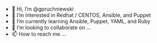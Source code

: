 - 👋 Hi, I’m @gpruchniewski
- 👀 I’m interested in Redhat / CENTOS, Ansible, and Puppet
- 🌱 I’m currently learning Ansible, Puppet, YAML, and Ruby
- 💞️ I’m looking to collaborate on ...
- 📫 How to reach me ...

<!---
gpruchniewski/gpruchniewski is a ✨ special ✨ repository because its `README.md` (this file) appears on your GitHub profile.
You can click the Preview link to take a look at your changes.
--->
